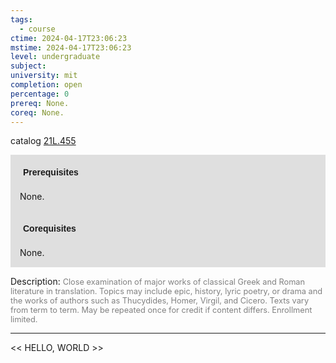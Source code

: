 ```yaml
---
tags:
  - course
ctime: 2024-04-17T23:06:23
mstime: 2024-04-17T23:06:23
level: undergraduate
subject: 
university: mit
completion: open
percentage: 0
prereq: None.
coreq: None.
---
```


catalog [21L.455](http://student.mit.edu/catalog/m21La.html#21L.455)

<span style="display: block; padding: 15px; background-color: rgb(100, 100, 100, 0.2);"><font id="m_prereq2438_0" style="display: block; font-family: Arial, sans-serif; font-weight: bold; padding: 5px">Prerequisites</font><br><span id="prereq2438_0">None.</span></span>
<span style="display: block; padding: 15px; background-color: rgb(100, 100, 100, 0.2);"><font id="m_coreq2438_0" style="display: block; font-family: Arial, sans-serif; font-weight: bold; padding: 5px">Corequisites</font><br><span id="coreq2438_0">None.</span></span>

<font style="">Description:</font>
<font style="color: grey; font-size: 0.8rem;">Close examination of major works of classical Greek and Roman literature in translation. Topics may include epic, history, lyric poetry, or drama and the works of authors such as Thucydides, Homer, Virgil, and Cicero. Texts vary from term to term. May be repeated once for credit if content differs. Enrollment limited.</font>



---

<< HELLO, WORLD >>
